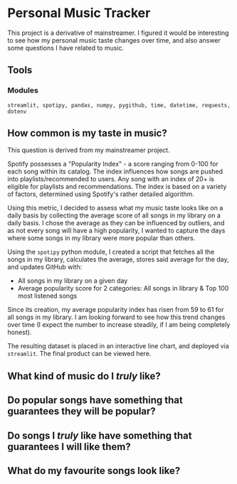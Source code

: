 # Personal Music Tracker

This project is a derivative of mainstreamer. I figured it would be interesting to see how my personal music taste changes over time, and also answer some questions I have related to music. 

## Tools
### Modules
`streamlit, spotipy, pandas, numpy, pygithub, time, datetime, requests, dotenv`

## How common is my taste in music? 
This question is derived from my mainstreamer project. 

Spotify possesses a "Popularity Index" - a score ranging from 0-100 for each song within its catalog. The index influences how songs are pushed into playlists/recommended to users. Any song with an index of 20+ is eligible for playlists and recommendations. The index is based on a variety of factors, determined using Spotify's rather detailed algorithm. 

Using this metric, I decided to assess what my music taste looks like on a daily basis by collecting the average score of all songs in my library on a daily basis. I chose the average as they can be influenced by outliers, and as not every song will have a high popularity, I wanted to capture the days where some songs in my library were more popular than others. 

Using the `spotipy` python module, I created a script that fetches all the songs in my library, calculates the average, stores said average for the day, and updates GitHub with: 
- All songs in my library on a given day
- Average popularity score for 2 categories: All songs in library & Top 100 most listened songs

Since its creation, my average popularity index has risen from 59 to 61 for all songs in my library. I am looking forward to see how this trend changes over time (I expect the number to increase steadily, if I am being completely honest). 

The resulting dataset is placed in an interactive line chart, and deployed via `streamlit`. The final product can be viewed here. 
## What kind of music do I *truly* like? 
## Do popular songs have something that guarantees they will be popular? 
## Do songs I *truly* like have something that guarantees I will like them? 
## What do my favourite songs look like? 
